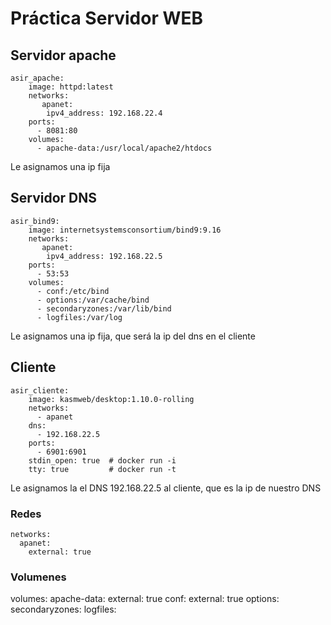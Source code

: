 # Práctica Servidor WEB

## Servidor apache

~~~
asir_apache:
    image: httpd:latest
    networks:
       apanet:
        ipv4_address: 192.168.22.4
    ports:
      - 8081:80
    volumes:
      - apache-data:/usr/local/apache2/htdocs
~~~
Le asignamos una ip fija

## Servidor DNS

~~~
asir_bind9:
    image: internetsystemsconsortium/bind9:9.16
    networks:
       apanet:
        ipv4_address: 192.168.22.5
    ports:
      - 53:53
    volumes:
      - conf:/etc/bind
      - options:/var/cache/bind
      - secondaryzones:/var/lib/bind
      - logfiles:/var/log
~~~
Le asignamos una ip fija, que será la ip del dns en el cliente

## Cliente

~~~
asir_cliente:
    image: kasmweb/desktop:1.10.0-rolling
    networks:
      - apanet
    dns:
      - 192.168.22.5
    ports:
      - 6901:6901
    stdin_open: true  # docker run -i
    tty: true         # docker run -t
~~~
Le asignamos la el DNS 192.168.22.5 al cliente, que es la ip de nuestro DNS

### Redes

~~~
networks:
  apanet:
    external: true
~~~

### Volumenes
volumes:
  apache-data:
    external: true
  conf:
    external: true
  options:
  secondaryzones:
  logfiles:
~~~

